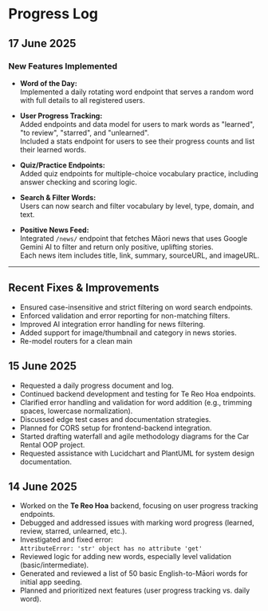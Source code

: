 # Progress Log

## 17 June 2025

### New Features Implemented

- **Word of the Day:**  
  Implemented a daily rotating word endpoint that serves a random word with full details to all registered users.

- **User Progress Tracking:**  
  Added endpoints and data model for users to mark words as "learned", "to review", "starred", and "unlearned".  
  Included a stats endpoint for users to see their progress counts and list their learned words.

- **Quiz/Practice Endpoints:**  
  Added quiz endpoints for multiple-choice vocabulary practice, including answer checking and scoring logic.

- **Search & Filter Words:**  
  Users can now search and filter vocabulary by level, type, domain, and text.

- **Positive News Feed:**  
  Integrated `/news/` endpoint that fetches Māori news that uses Google Gemini AI to filter and return only positive, uplifting stories.  
  Each news item includes title, link, summary, sourceURL, and imageURL.

---

## Recent Fixes & Improvements

- Ensured case-insensitive and strict filtering on word search endpoints.
- Enforced validation and error reporting for non-matching filters.
- Improved AI integration error handling for news filtering.
- Added support for image/thumbnail and category in news stories.
- Re-model routers for a clean main

## 15 June 2025
- Requested a daily progress document and log.
- Continued backend development and testing for Te Reo Hoa endpoints.
- Clarified error handling and validation for word addition (e.g., trimming spaces, lowercase normalization).
- Discussed edge test cases and documentation strategies.
- Planned for CORS setup for frontend-backend integration.
- Started drafting waterfall and agile methodology diagrams for the Car Rental OOP project.
- Requested assistance with Lucidchart and PlantUML for system design documentation.


## 14 June 2025 
- Worked on the **Te Reo Hoa** backend, focusing on user progress tracking endpoints.
- Debugged and addressed issues with marking word progress (learned, review, starred, unlearned, etc.).
- Investigated and fixed error:  
  `AttributeError: 'str' object has no attribute 'get'`
- Reviewed logic for adding new words, especially level validation (basic/intermediate).
- Generated and reviewed a list of 50 basic English-to-Māori words for initial app seeding.
- Planned and prioritized next features (user progress tracking vs. daily word).


